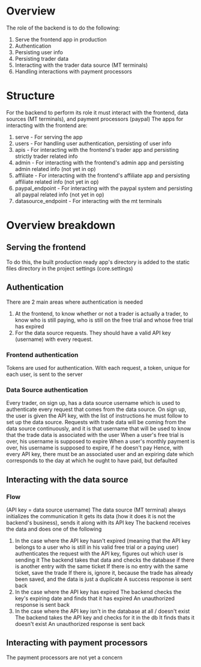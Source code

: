 # Overview
The role of the backend is to do the following:
1.  Serve the frontend app in production
2.  Authentication
3.  Persisting user info
4.  Persisting trader data
5.  Interacting with the trader data source (MT terminals)
7.  Handling interactions with payment processors

# Structure
For the backend to perform its role it must interact with the
frontend, data sources (MT terminals), and payment processors (paypal)
The apps for interacting with the frontend are:
1.  serve - For serving the app
2.  users - For handling user authentication, persisting of user info
3.  apis - For interacting with the frontend's trader app and persisting strictly
        trader related info
4.  admin - For interacting with the frontend's admin app and persisting admin related info
        (not yet in op)
5.  affiliate - For interacting with the frontend's affiliate app and persisting affiliate related info
        (not yet in op)
6.  paypal_endpoint - For interacting with the paypal system and persisting all paypal related info
        (not yet in op)
7.  datasource_endpoint - For interacting with the mt terminals

# Overview breakdown
Serving the frontend
--------------------
To do this, the built production ready app's directory is added
to the static files directory in the project settings (core.settings)

Authentication
--------------
There are 2 main areas where authentication is needed
1.  At the frontend, to know whether or not a trader is actually a trader,
    to know who is still paying, who is still on the free trial and whose free
    trial has expired
2.  For the data source requests. They should have a valid API key (username) with every
    request.

### Frontend authentication
Tokens are used for authentication.
With each request, a token, unique for each user, is sent to the server

### Data Source authentication
Every trader, on sign up, has a data source username which is used to authenticate every request
that comes from the data source.
On sign up, the user is given the API key, with the list of instructions he must follow to set up the data source.
Requests with trade data will be coming from the data source continuously, and it is
that username that will be used to know that the trade data is associated with the user
When a user's free trial is over, his username is supposed to expire
When a user's monthly payment is over, his username is supposed to expire, if he doesn't pay
Hence, with every API key, there must be an associated user and an expiring date which corresponds to the day at which he ought to have paid, but defaulted

Interacting with the data source
--------------------------------
### Flow
(API key = data source username)
The data source (MT terminal) always initializes the communication
It gets its data (how it does it is not the backend's business), sends it along
with its API key
The backend receives the data and does one of the following
1.  In the case where the API key hasn't expired (meaning that the API key belongs to a user
    who is still in his valid free trial or a paying user)
    authenticates the request with the API key, figures out which user is sending it
    The backend takes that data and checks the database if there is another entry with the same ticket
    If there is no entry with the same ticket,
        save the trade
    If there is, ignore it, because the trade has already been saved, and the data is just a duplicate
    A success response is sent back
2.  In the case where the API key has expired
    The backend checks the key's expiring date and finds that it has expired
    An unauthorized response is sent back
3.  In the case where the API key isn't in the database at all / doesn't exist
    The backend takes the API key and checks for it in the db
    It finds thats it doesn't exist
    An unauthorized response is sent back

Interacting with payment processors
-----------------------------------
The payment processors are not yet a concern